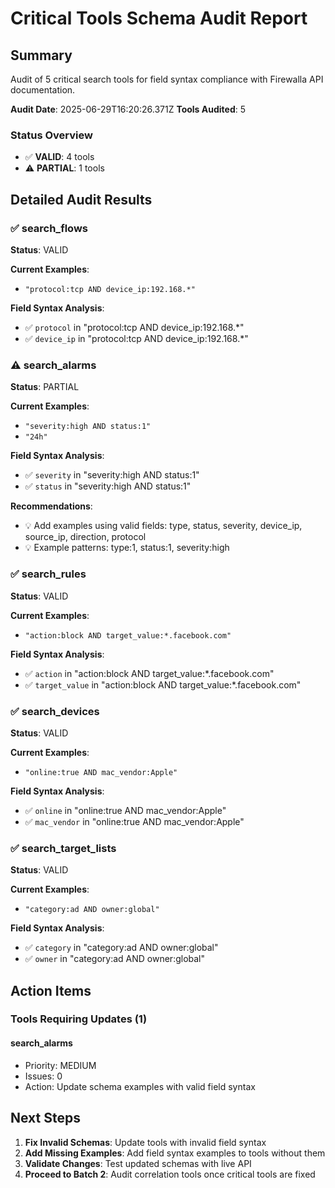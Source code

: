 # Critical Tools Schema Audit Report

## Summary

Audit of 5 critical search tools for field syntax compliance with Firewalla API documentation.

**Audit Date**: 2025-06-29T16:20:26.371Z
**Tools Audited**: 5

### Status Overview
- ✅ **VALID**: 4 tools
- ⚠️ **PARTIAL**: 1 tools

## Detailed Audit Results

### ✅ search_flows

**Status**: VALID

**Current Examples**:
- `"protocol:tcp AND device_ip:192.168.*"`

**Field Syntax Analysis**:
- ✅ `protocol` in "protocol:tcp AND device_ip:192.168.*"
- ✅ `device_ip` in "protocol:tcp AND device_ip:192.168.*"

### ⚠️ search_alarms

**Status**: PARTIAL

**Current Examples**:
- `"severity:high AND status:1"`
- `"24h"`

**Field Syntax Analysis**:
- ✅ `severity` in "severity:high AND status:1"
- ✅ `status` in "severity:high AND status:1"

**Recommendations**:
- 💡 Add examples using valid fields: type, status, severity, device_ip, source_ip, direction, protocol
- 💡 Example patterns: type:1, status:1, severity:high

### ✅ search_rules

**Status**: VALID

**Current Examples**:
- `"action:block AND target_value:*.facebook.com"`

**Field Syntax Analysis**:
- ✅ `action` in "action:block AND target_value:*.facebook.com"
- ✅ `target_value` in "action:block AND target_value:*.facebook.com"

### ✅ search_devices

**Status**: VALID

**Current Examples**:
- `"online:true AND mac_vendor:Apple"`

**Field Syntax Analysis**:
- ✅ `online` in "online:true AND mac_vendor:Apple"
- ✅ `mac_vendor` in "online:true AND mac_vendor:Apple"

### ✅ search_target_lists

**Status**: VALID

**Current Examples**:
- `"category:ad AND owner:global"`

**Field Syntax Analysis**:
- ✅ `category` in "category:ad AND owner:global"
- ✅ `owner` in "category:ad AND owner:global"

## Action Items

### Tools Requiring Updates (1)

#### search_alarms
- Priority: MEDIUM
- Issues: 0
- Action: Update schema examples with valid field syntax

## Next Steps

1. **Fix Invalid Schemas**: Update tools with invalid field syntax
2. **Add Missing Examples**: Add field syntax examples to tools without them
3. **Validate Changes**: Test updated schemas with live API
4. **Proceed to Batch 2**: Audit correlation tools once critical tools are fixed

